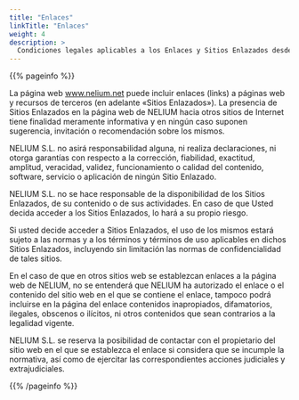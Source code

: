 ```yaml
---
title: "Enlaces"
linkTitle: "Enlaces"
weight: 4
description: >
  Condiciones legales aplicables a los Enlaces y Sitios Enlazados desde www.nelium.net
---
```


{{% pageinfo %}}

La página web www.nelium.net puede incluir enlaces (links) a páginas web y recursos de terceros (en adelante «Sitios Enlazados»). La presencia de Sitios Enlazados en la página web de NELIUM hacia otros sitios de Internet tiene finalidad meramente
informativa y en ningún caso suponen sugerencia, invitación o recomendación sobre los mismos.

NELIUM S.L. no asirá responsabilidad alguna, ni realiza declaraciones, ni otorga garantías con respecto a la corrección, fiabilidad, exactitud, amplitud, veracidad, validez, funcionamiento o calidad del contenido, software, servicio o aplicación de ningún Sitio Enlazado.

NELIUM S.L. no se hace responsable de la disponibilidad de los Sitios Enlazados, de su contenido o de sus actividades. En caso de que Usted decida acceder a los Sitios Enlazados, lo hará a su propio riesgo.

Si usted decide acceder a Sitios Enlazados, el uso de los mismos estará sujeto a las normas y a los términos y términos de uso aplicables en dichos Sitios Enlazados, incluyendo sin limitación las normas de confidencialidad de tales sitios.

En el caso de que en otros sitios web se establezcan enlaces a la página web de NELIUM, no se entenderá que NELIUM ha autorizado el enlace o el contenido del sitio web en el que se contiene el enlace, tampoco podrá incluirse en la página del enlace contenidos inapropiados, difamatorios, ilegales, obscenos o ilícitos, ni otros contenidos que sean contrarios a la legalidad vigente.

NELIUM S.L. se reserva la posibilidad de contactar con el propietario del sitio web en el que se establezca el enlace si considera que se incumple la normativa, así como de ejercitar las correspondientes acciones judiciales y extrajudiciales.

{{% /pageinfo %}}
